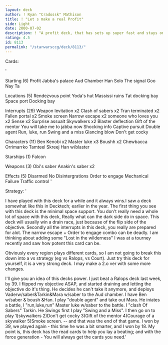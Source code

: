 ```yaml
---
layout: deck
author: ! Ryan "Cradossk" Mathison
title: ! "Let s make a real Profit"
side: Light
date: 2000-07-02
description: ! "A profit deck, that has sets up super fast and stays on top; for the remainder of the game."
rating: 4.5
id: 8113
permalink: "/starwarsccg/deck/8113/"
---
```

Cards: 

'

Starting (6)
Profit
Jabba's palace
Aud Chamber
Han Solo
The signal
Goo Nay Ta

Locations (5)
Rendezvous point
Yoda's hut
Massissi ruins
Tat docking bay
Space port Docking bay

Interrupts (29)
Weapon levitation x2
Clash of sabers x2
Tran terminated x2
Fallen portal x2
Smoke screen
Narrow escape x2
someone who loves you x2
Sense x2
Surprise assualt
Skywalkers x2
Blaster deflection
Gift of the mentor
You will take me to jabba now
Shocking info
Captive pursuit
Double agent
Run, luke, run
Swing and a miss
Glancing blow
Don't get cocky

Characters (11)
Ben Kenobi x2
Master luke x3
Boushh x2
Chewbacca
Orrimarrko
Tamteel Skreej
Han w/blaster

Starships (1)
Falcon

Weapons (3)
Obi's saber
Anakin's saber x2

Effects (5)
Disarmed
No Disintergrations
Order to engage
Mechanical Failure
Traffic control
'

Strategy: '

I have played with this deck for a while and it always wins.I saw a  deck somewhat like this in Decktech; earlier in the year. The first thing you see with this deck is the minimal space support. You don't really need a whole lot of space with this deck, Really what can the dark side do in space. This deck will usually win a drain race, just because of the flip side of the objective. Secondly all the interrupts in this deck, you really are prepared for alot. The narrow escape + Order to engage combo can be deadly. I am thinking about adding some "Lost in the wilderness" I was at a tourney recently and saw how potent this card can be.

Obviously every region plays different cards, so I am not going to break this down into a vs strategy (eg vs Ralops, vs Court).
Just try this deck for yourself, it is a very strong deck. I may make a 2.o ver with some more changes.

I'll give you an idea of this decks power. I just beat a Ralops deck last week, by 39. I flipped my objective ASAP, and started draining and letting the objective do it's thing.
He decides he can't take it anymore, and deploys Vaderw/saber&Tarkin&Mara w/saber to the Aud chamber. I have Ben w/saber & boush &Han. I play "double agent"  and take out Mara. He iniates a battle, I "run,luke,run" Master luke w/saber to the battle.
I "clash Of Sabers" Tarkin. He Swings first I play "Swing and a Miss". I then go on to play 1)skywalkers 2)Don't get cocky 3)Gift of the mentor 4)Courage of a skywalker  5)Smoke screen. -- and that was the end of that game. I won by 39, we played again - this time he was a bit smarter, and I won by 18.
My point is, this deck has the read cards to help you lay a beating; and with the force generation - You will always get the cards you need.'
